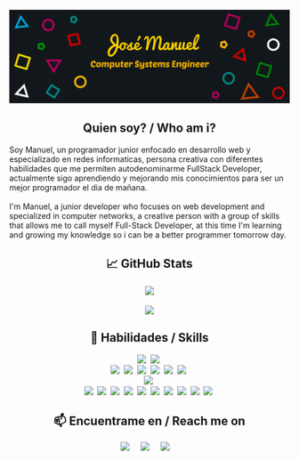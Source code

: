 [![JoshMany's Banner](./images/github-banner.jpg)](https://github.com/JoshMany)

<h2 align="center">Quien soy? / Who am i?</h2>
<p align="center">
  <p>Soy Manuel, un programador junior enfocado en desarrollo web y especializado en redes informaticas, persona creativa con diferentes habilidades que me permiten autodenominarme FullStack Developer, actualmente sigo aprendiendo y mejorando mis conocimientos para ser un mejor programador el dia de mañana.
    <br />
    <br />
    I'm Manuel, a junior developer who focuses on web development and specialized in computer networks, a creative person with a group of skills that allows me to call myself Full-Stack Developer, at this time I'm learning and growing my knowledge so i can be a better programmer tomorrow day.
  </p>
</p>

<h2 align="center">📈 GitHub Stats</h2>
<div align="center">
  <a href="https://github.com/joshmany/">
  <img align="center" src="https://github-readme-stats.vercel.app/api/top-langs/?username=joshmany&layout=compact&theme=tokyonight&custom_title=Lenguajes Más Usados" />
</a>
  <br/><br/>
  <a href="https://github.com/joshmany/">
  <img align="center" src="https://github-readme-stats.vercel.app/api?username=joshmany&show_icons=true&theme=tokyonight&custom_title=Estadisticas de JoshMany en GitHub" />
</a>
</div>


<h2 align="center">💼 Habilidades / Skills</h2>
<div align="center">
<a target="_blank"href="https://laravel.com/"><img src="https://img.shields.io/badge/Framework-Laravel-f05340?style=flat-square&logo=laravel"/></a>&nbsp;
<a target="_blank"href="https://reactjs.org/"><img src="https://img.shields.io/badge/Framework-ReactJS-61dbfb?style=flat-square&logo=react"/></a>&nbsp;
<br/>
<a target="_blank"href="https://www.javascript.com/"><img src="https://img.shields.io/badge/Code-JavaScript-f0db4f?style=flat-square&logo=javascript"/></a>&nbsp;
<a target="_blank"href="https://www.java.com/"><img src="https://img.shields.io/badge/Code-Java-f80102?style=flat-square&logo=java"/></a>&nbsp;
<a target="_blank"href="https://www.w3schools.com/html/"><img src="https://img.shields.io/badge/Code-HTML-E34C26?style=flat-square&logo=html5"/></a>&nbsp;
<a target="_blank"href="https://www.php.net/"><img src="https://img.shields.io/badge/Code-PHP-787cb5?style=flat-square&logo=php"/></a>&nbsp;
<a target="_blank"href="https://isocpp.org/"><img src="https://img.shields.io/badge/Code-C/C++-044F88?style=flat-square&logo=cplusplus"/></a>&nbsp;
<a target="_blank"href="https://kotlinlang.org/"><img src="https://img.shields.io/badge/Code-Kotlin-766DB2?style=flat-square&logo=kotlin"/></a>&nbsp;
<br/>
<a target="_blank"href="https://www.mysql.com/"><img src="https://img.shields.io/badge/DB-MySQL-00758f?style=flat-square&logo=mysql"/></a>&nbsp;
<br/>
<a target="_blank"href="https://laragon.org/"><img src="https://img.shields.io/badge/Tools-Laragon-3098F2?style=flat-square&logo=laragon"/></a>&nbsp;
<a target="_blank"href="https://www.apachefriends.org/es/index.html"><img src="https://img.shields.io/badge/Tools-XAMPP-fb7a24?style=flat-square&logo=xampp"/></a>&nbsp;
<a target="_blank"href="https://code.visualstudio.com/"><img src="https://img.shields.io/badge/Tools-VS%20Code-29B9F2?style=flat-square&logo=visualstudiocode"/></a>&nbsp;
<a target="_blank"href="https://netbeans.apache.org/"><img src="https://img.shields.io/badge/Tools-NetBeans-A1C535?style=flat-square&logo=apachenetbeanside"/></a>&nbsp;
<a target="_blank"href="https://inkscape.org/"><img src="https://img.shields.io/badge/Tools-InkScape-0D0D0D?style=flat-square&logo=inkscape"/></a>&nbsp;
<a target="_blank"href="https://git-scm.com/"><img src="https://img.shields.io/badge/Tools-Git-f1502f?style=flat-square&logo=git"/></a>&nbsp;
<a target="_blank"href="https://www.adobe.com/mx/products/xd.html"><img src="https://img.shields.io/badge/Tools-Adobe_XD-F05EF2?style=flat-square&logo=adobexd"/></a>&nbsp;
<a target="_blank"href="https://developer.android.com/studio"><img src="https://img.shields.io/badge/Tools-Android_Studio-32de84?style=flat-square&logo=androidstudio"/></a>&nbsp;
<a target="_blank"href="https://www.eclipse.org/downloads/"><img src="https://img.shields.io/badge/Tools-Eclipse_IDE-443583?style=flat-square&logo=eclipseide"/></a>&nbsp;
<a target="_blank"href="https://www.netacad.com/es/courses/packet-tracer"><img src="https://img.shields.io/badge/Tools-Packet_Tracer-009edc?style=flat-square&logo=cisco"/></a>&nbsp;
</div>


<h2  align="center">📫 Encuentrame en / Reach me on</h2>
<p align="center">
  <a target="_blank"href="https://www.linkedin.com/in/jose-manuel-mu%C3%B1oz-garcia-859b4a164/"><img src="https://img.shields.io/badge/linkedin-%230077B5.svg?&style=for-the-badge&logo=linkedin&logoColor=white" /></a>&nbsp;&nbsp;&nbsp;&nbsp;
  <a target="_blank"href="https://twitter.com/munoz_garz"><img src="https://img.shields.io/badge/twitter-%231DA1F2.svg?&style=for-the-badge&logo=twitter&logoColor=white" /></a>&nbsp;&nbsp;&nbsp;&nbsp;
  <a href="mailto:manuel_prog@outlook.com?subject=Hello%20Manuel,%20From%20Github"><img src="https://img.shields.io/badge/outlook-blue?&style=for-the-badge&logo=microsoftoutlook&logoColor=white" /></a>&nbsp;&nbsp;&nbsp;&nbsp;
</p>
